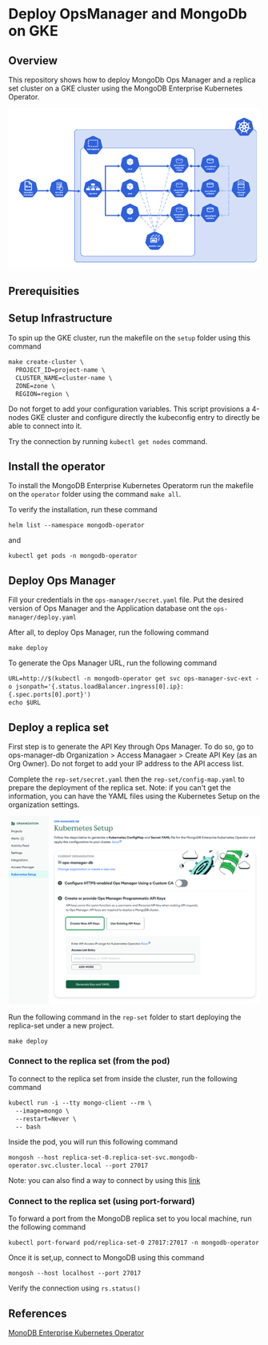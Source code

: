 # Deploy OpsManager and MongoDb on GKE 

## Overview

This repository shows how to deploy MongoDb Ops Manager and a replica set cluster on a GKE cluster using the MongoDB Enterprise Kubernetes Operator.

![Alt text](/images/mongodb-operator-img.png)

## Prerequisities

## Setup Infrastructure

To spin up the GKE cluster, run the makefile on the `setup` folder using this command 

```
make create-cluster \
  PROJECT_ID=project-name \
  CLUSTER_NAME=cluster-name \
  ZONE=zone \
  REGION=region \
```

Do not forget to add your configuration variables. 
This script provisions a 4-nodes GKE cluster and configure directly the kubeconfig entry to directly be able to connect into it.

Try the connection by running ``kubectl get nodes`` command. 

## Install the operator

To install the MongoDB Enterprise Kubernetes Operatorm run the makefile on the ``operator`` folder using the command ``make all``.

To verify the installation, run these command

```
helm list --namespace mongodb-operator
```
and

```
kubectl get pods -n mongodb-operator
```

## Deploy Ops Manager

Fill your credentials in the ``ops-manager/secret.yaml`` file.
Put the desired version of Ops Manager and the Application database ont the ``ops-manager/deploy.yaml`` 

After all, to deploy Ops Manager, run the following command 

```
make deploy
```

To generate the Ops Manager URL, run the following command
```
URL=http://$(kubectl -n mongodb-operator get svc ops-manager-svc-ext -o jsonpath='{.status.loadBalancer.ingress[0].ip}:{.spec.ports[0].port}')
echo $URL
```

## Deploy a replica set

First step is to generate the API Key through Ops Manager. To do so, go to ops-manager-db Organization > Access Managaer > Create API Key (as an Org Owner). Do not forget to add your IP address to the API access list. 

Complete the ``rep-set/secret.yaml`` then the ``rep-set/config-map.yaml`` to prepare the deployment of the replica set. 
Note: if you can't get the information, you can have the YAML files using the Kubernetes Setup on the organization settings.

![Alt text](/images/kubernetes-setup.png)

Run the following command in the ``rep-set`` folder to start deploying the replica-set under a new project.
```
make deploy
```

### Connect to the replica set (from the pod)

To connect to the replica set from inside the cluster, run the following command
```
kubectl run -i --tty mongo-client --rm \
  --image=mongo \
  --restart=Never \
  -- bash
```

Inside the pod, you will run this following command
```
mongosh --host replica-set-0.replica-set-svc.mongodb-operator.svc.cluster.local --port 27017
```

Note: you can also find a way to connect by using this [link](https://www.mongodb.com/docs/ops-manager/v8.0/tutorial/connect-to-mongodb/)

### Connect to the replica set (using port-forward)

To forward a port from the MongoDB replica set to you local machine, run the following command
```
kubectl port-forward pod/replica-set-0 27017:27017 -n mongodb-operator

```

Once it is set,up, connect to MongoDB using this command 
```
mongosh --host localhost --port 27017
```

Verify the connection using ``rs.status()``

## References

[MonoDB Enterprise Kubernetes Operator](https://www.mongodb.com/docs/kubernetes-operator/current/)
